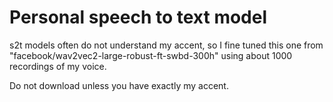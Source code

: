 # Personal speech to text model
s2t models often do not understand my accent, so I fine tuned this one from "facebook/wav2vec2-large-robust-ft-swbd-300h" using about 1000 recordings of my voice.

Do not download unless you have exactly my accent.